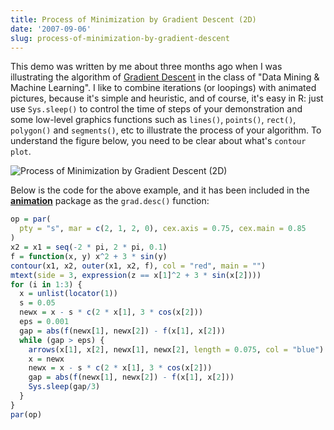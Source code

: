 ```yaml
---
title: Process of Minimization by Gradient Descent (2D)
date: '2007-09-06'
slug: process-of-minimization-by-gradient-descent
---
```


This demo was written by me about three months ago when I was illustrating the algorithm of [Gradient Descent](http://en.wikipedia.org/wiki/Gradient_descent) in the class of "Data Mining & Machine Learning". I like to combine iterations (or loopings) with animated pictures, because it's simple and heuristic, and of course, it's easy in R: just use `Sys.sleep()` to control the time of steps of your demonstration and some low-level graphics functions such as `lines()`, `points()`, `rect()`, `polygon()` and `segments()`, etc to illustrate the process of your algorithm. To understand the figure below, you need to be clear about what's `contour plot`.

![Process of Minimization by Gradient Descent (2D)](http://i.imgur.com/C8jlQ.png)

Below is the code for the above example, and it has been included in the [**animation**](http://cran.r-project.org/package=animation) package as the `grad.desc()` function:

```r 
op = par(
  pty = "s", mar = c(2, 1, 2, 0), cex.axis = 0.75, cex.main = 0.85
)
x2 = x1 = seq(-2 * pi, 2 * pi, 0.1)
f = function(x, y) x^2 + 3 * sin(y)
contour(x1, x2, outer(x1, x2, f), col = "red", main = "")
mtext(side = 3, expression(z == x[1]^2 + 3 * sin(x[2])))
for (i in 1:3) {
  x = unlist(locator(1))
  s = 0.05
  newx = x - s * c(2 * x[1], 3 * cos(x[2]))
  eps = 0.001
  gap = abs(f(newx[1], newx[2]) - f(x[1], x[2]))
  while (gap > eps) {
    arrows(x[1], x[2], newx[1], newx[2], length = 0.075, col = "blue")
    x = newx
    newx = x - s * c(2 * x[1], 3 * cos(x[2]))
    gap = abs(f(newx[1], newx[2]) - f(x[1], x[2]))
    Sys.sleep(gap/3)
  }
}
par(op)
```

